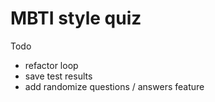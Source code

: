 # MBTI style quiz

Todo
* refactor loop
* save test results
* add randomize questions / answers feature
